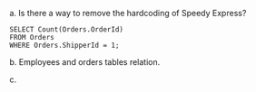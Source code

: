 a. Is there a way to remove the hardcoding of Speedy Express?
```
SELECT Count(Orders.OrderId)
FROM Orders
WHERE Orders.ShipperId = 1;
```

b. Employees and orders tables relation.

c. 